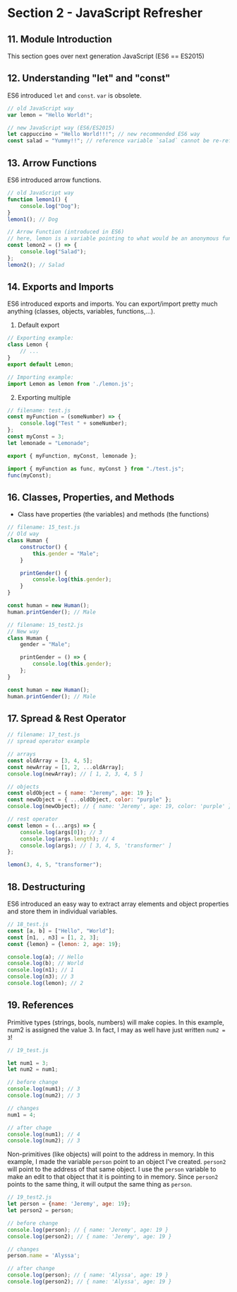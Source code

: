 # Section 2 - JavaScript Refresher

## 11. Module Introduction

This section goes over next generation JavaScript (ES6 == ES2015)

## 12. Understanding "let" and "const"

ES6 introduced `let` and `const`. `var` is obsolete.

```js
// old JavaScript way
var lemon = "Hello World!";
```

```js
// new JavaScript way (ES6/ES2015)
let cappuccino = "Hello World!!!"; // new recommended ES6 way
const salad = "Yummy!!"; // reference variable `salad` cannot be re-referenced.
```

## 13. Arrow Functions

ES6 introduced arrow functions.

```js
// old JavaScript way
function lemon1() {
	console.log("Dog");
}
lemon1(); // Dog
```

```js
// Arrow Function (introduced in ES6)
// here, lemon is a variable pointing to what would be an anonymous function in dart.
const lemon2 = () => {
	console.log("Salad");
};
lemon2(); // Salad
```

## 14. Exports and Imports

ES6 introduced exports and imports. You can export/import pretty much anything (classes, objects, variables, functions,...).

1. Default export

```js
// Exporting example:
class Lemon {
	// ...
}
export default Lemon;
```

```js
// Importing example:
import Lemon as lemon from './lemon.js';
```

2. Exporting multiple

```js
// filename: test.js
const myFunction = (someNumber) => {
	console.log("Test " + someNumber);
};
const myConst = 3;
let lemonade = "Lemonade";

export { myFunction, myConst, lemonade };
```

```js
import { myFunction as func, myConst } from "./test.js";
func(myConst);
```

## 16. Classes, Properties, and Methods

-   Class have properties (the variables) and methods (the functions)

```js
// filename: 15_test.js
// Old way
class Human {
	constructor() {
		this.gender = "Male";
	}

	printGender() {
		console.log(this.gender);
	}
}

const human = new Human();
human.printGender(); // Male
```

```js
// filename: 15_test2.js
// New way
class Human {
	gender = "Male";

	printGender = () => {
		console.log(this.gender);
	};
}

const human = new Human();
human.printGender(); // Male
```

## 17. Spread & Rest Operator

```js
// filename: 17_test.js
// spread operator example

// arrays
const oldArray = [3, 4, 5];
const newArray = [1, 2, ...oldArray];
console.log(newArray); // [ 1, 2, 3, 4, 5 ]

// objects
const oldObject = { name: "Jeremy", age: 19 };
const newObject = { ...oldObject, color: "purple" };
console.log(newObject); // { name: 'Jeremy', age: 19, color: 'purple' }
```

```js
// rest operator
const lemon = (...args) => {
	console.log(args[0]); // 3
	console.log(args.length); // 4
	console.log(args); // [ 3, 4, 5, 'transformer' ]
};

lemon(3, 4, 5, "transformer");
```

## 18. Destructuring

ES6 introduced an easy way to extract array elements and object properties and store them in individual variables.

```js
// 18_test.js
const [a, b] = ["Hello", "World"];
const [n1, , n3] = [1, 2, 3];
const {lemon} = {lemon: 2, age: 19};

console.log(a); // Hello 
console.log(b); // World
console.log(n1); // 1
console.log(n3); // 3
console.log(lemon); // 2
```

## 19. References
Primitive types (strings, bools, numbers) will make copies. In this example, num2 is assigned the value 3. In fact, I may as well have just written `num2 = 3`!
```js
// 19_test.js

let num1 = 3;
let num2 = num1;

// before change
console.log(num1); // 3
console.log(num2); // 3

// changes
num1 = 4;

// after chage
console.log(num1); // 4
console.log(num2); // 3
```

Non-primitives (like objects) will point to the address in memory. In this example, I made the variable `person` point to an object I've created. `person2` will point to the address of that same object. I use the `person` variable to make an edit to that object that it is pointing to in memory. Since `person2` points to the same thing, it will output the same thing as `person`.
```js
// 19_test2.js
let person = {name: 'Jeremy', age: 19};
let person2 = person;

// before change
console.log(person); // { name: 'Jeremy', age: 19 }
console.log(person2); // { name: 'Jeremy', age: 19 }

// changes
person.name = 'Alyssa';

// after change
console.log(person); // { name: 'Alyssa', age: 19 }
console.log(person2); // { name: 'Alyssa', age: 19 }
```